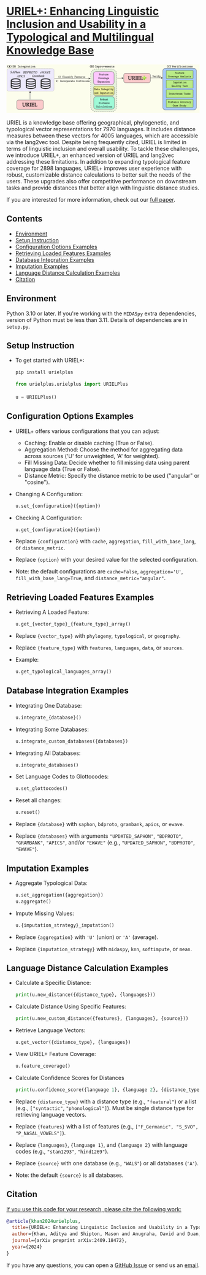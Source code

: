 # [URIEL+: Enhancing Linguistic Inclusion and Usability in a Typological and Multilingual Knowledge Base](https://arxiv.org/abs/2409.18472)

![knowledge base for natural language processing](./logo.png)

URIEL is a knowledge base offering geographical, phylogenetic, and typological vector representations for 7970 languages. It includes distance measures between these vectors for 4005 languages, which are accessible via the lang2vec tool. Despite being frequently cited, URIEL is limited in terms of linguistic inclusion and overall usability. To tackle these challenges, we introduce URIEL+, an enhanced version of URIEL and lang2vec addressing these limitations. In addition to expanding typological feature coverage for 2898 languages, URIEL+ improves user experience with robust, customizable distance calculations to better suit the needs of the users. These upgrades also offer competitive performance on downstream tasks and provide distances that better align with linguistic distance studies.

If you are interested for more information, check out our [full paper](https://arxiv.org/abs/2409.18472).

## Contents

+ [Environment](#environment)
+ [Setup Instruction](#setup-instruction)
+ [Configuration Options Examples](#configuration-options-examples)
+ [Retrieving Loaded Features Examples](#retrieving-loaded-features-examples)
+ [Database Integration Examples](#database-integration-examples)
+ [Imputation Examples](#imputation-examples)
+ [Language Distance Calculation Examples](#language-distance-calculation-examples)
+ [Citation](#citation)

## Environment

Python 3.10 or later. If you're working with the `MIDASpy` extra dependencies, version of Python must be less than 3.11. Details of dependencies are in `setup.py`.

## Setup Instruction

+ To get started with URIEL+:
    ```bash
    pip install urielplus
    ```

    ```python
    from urielplus.urielplus import URIELPlus

    u = URIELPlus()
    ```

## Configuration Options Examples

+ URIEL+ offers various configurations that you can adjust:
    - Caching: Enable or disable caching (True or False).
    - Aggregation Method: Choose the method for aggregating data across sources ('U' for unweighted, 'A' for weighted).
    - Fill Missing Data: Decide whether to fill missing data using parent language data (True or False).
    - Distance Metric: Specify the distance metric to be used ("angular" or "cosine").

+ Changing A Configuration:
    ```python
    u.set_{configuration}({option})
    ```

+ Checking A Configuration:
    ```python
    u.get_{configuration}({option})
    ```

+ Replace `{configuration}` with `cache`, `aggregation`, `fill_with_base_lang`, or `distance_metric`.
+ Replace `{option}` with your desired value for the selected configuration.
+ Note: the default configurations are `cache=False`, `aggregation='U'`, `fill_with_base_lang=True`, and `distance_metric="angular"`.

## Retrieving Loaded Features Examples

+ Retrieving A Loaded Feature:
    ```python
    u.get_{vector_type}_{feature_type}_array()
    ```
+ Replace `{vector_type}` with `phylogeny`, `typological`, or `geography`.
+ Replace `{feature_type}` with `features`, `languages`, `data`, or `sources`.

+ Example:
    ```python
    u.get_typological_languages_array()
    ```

## Database Integration Examples

+ Integrating One Database:
    ```python
    u.integrate_{database}()
    ```
+ Integrating Some Databases:
    ```python
    u.integrate_custom_databases({databases})
    ```
+ Integrating All Databases:
    ```python
    u.integrate_databases()
    ```
+ Set Language Codes to Glottocodes:
    ```python
    u.set_glottocodes()
    ```
+ Reset all changes:
    ```python
    u.reset()
    ```

+ Replace `{database}` with `saphon`, `bdproto`, `grambank`, `apics`, or `ewave`.
+ Replace `{databases}` with arguments `"UPDATED_SAPHON"`, `"BDPROTO"`, `"GRAMBANK"`, `"APICS"`, and/or `"EWAVE"` (e.g., `"UPDATED_SAPHON"`, `"BDPROTO"`, `"EWAVE"`).

## Imputation Examples

+ Aggregate Typological Data:
    ```python
    u.set_aggregation({aggregation}) 
    u.aggregate()
    ```

+ Impute Missing Values:
    ```python
    u.{imputation_strategy}_imputation()
    ```

+ Replace `{aggregation}` with `'U'` (union) or `'A'` (average).
+ Replace `{imputation_strategy}` with `midaspy`, `knn`, `softimpute`, or `mean`.

## Language Distance Calculation Examples

+ Calculate a Specific Distance:
    ```python
    print(u.new_distance({distance_type}, {languages}))
    ```

+ Calculate Distance Using Specific Features:
    ```python
    print(u.new_custom_distance({features}, {languages}, {source}))
    ```

+ Retrieve Language Vectors:
    ```python
    u.get_vector({distance_type}, {languages})
    ```

+ View URIEL+ Feature Coverage:
    ```python
    u.feature_coverage()
    ```

+ Calculate Confidence Scores for Distances
    ```python
    print(u.confidence_score({language 1}, {language 2}, {distance_type}))
    ```

+ Replace `{distance_type}` with a distance type (e.g., `"featural"`) or a list (e.g., `["syntactic"`, `"phonological"]`). Must be single distance type for retrieving language vectors.
+ Replace `{features}` with a list of features (e.g., `["F_Germanic", "S_SVO", "P_NASAL_VOWELS"]`).
+ Replace `{languages}`, `{language 1}`, and `{language 2}` with language codes (e.g., `"stan1293"`, `"hind1269"`).
+ Replace `{source}` with one database (e.g., `"WALS"`) or all databases (`'A'`).
+ Note: the default `{source}` is all databases.

## Citation

<u>If you use this code for your research, please cite the following work:</u>

```bibtex
@article{khan2024urielplus,
  title={URIEL+: Enhancing Linguistic Inclusion and Usability in a Typological and Multilingual Knowledge Base},
  author={Khan, Aditya and Shipton, Mason and Anugraha, David and Duan, Kaiyao and Hoang, Phuong H. and Khiu, Eric and Doğruöz, A. Seza and Lee, En-Shiun Annie},
  journal={arXiv preprint arXiv:2409.18472},
  year={2024}
}
```

If you have any questions, you can open a [GitHub Issue](https://github.com/Masonshipton25/URIELPlus/issues) or send us an [email](mailto:masonshipton25@gmail.com).
